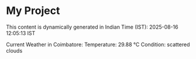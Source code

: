 # My Project

This content is dynamically generated in Indian Time (IST): 2025-08-16 12:05:13 IST


Current Weather in Coimbatore:
Temperature: 29.88 °C
Condition: scattered clouds

